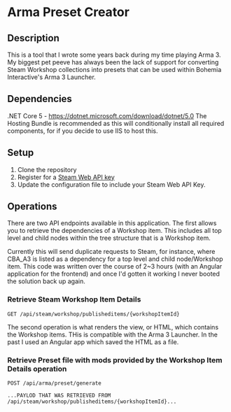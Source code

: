 # Arma Preset Creator

## Description

This is a tool that I wrote some years back during my time playing Arma 3. My biggest pet peeve has always been the lack of support for converting Steam Workshop collections into presets that can be used within Bohemia Interactive's Arma 3 Launcher.

## Dependencies

.NET Core 5 - https://dotnet.microsoft.com/download/dotnet/5.0
The Hosting Bundle is recommended as this will conditionally install all required components, for if you decide to use IIS to host this.

## Setup

1. Clone the repository
2. Register for a [Steam Web API key](https://partner.steamgames.com/doc/webapi_overview/auth)
3. Update the configuration file to include your Steam Web API Key.

## Operations

There are two API endpoints available in this application. The first allows you to retrieve the dependencies of a Workshop item. This includes all top level and child nodes within the tree structure that is a Workshop item.

Currently this will send duplicate requests to Steam, for instance, where CBA_A3 is listed as a dependency for a top level and child node/Workshop item. This code was written over the course of 2~3 hours (with an Angular application for the frontend) and once I'd gotten it working I never booted the solution back up again.


### Retrieve Steam Workshop Item Details
```
GET /api/steam/workshop/publisheditems/{workshopItemId}
```

The second operation is what renders the view, or HTML, which contains the Workshop items. THis is compatible with the Arma 3 Launcher. In the past I used an Angular app which saved the HTML as a file.

### Retrieve Preset file with mods provided by the Workshop Item Details operation
```
POST /api/arma/preset/generate

...PAYLOD THAT WAS RETRIEVED FROM /api/steam/workshop/publisheditems/{workshopItemId}...
```
